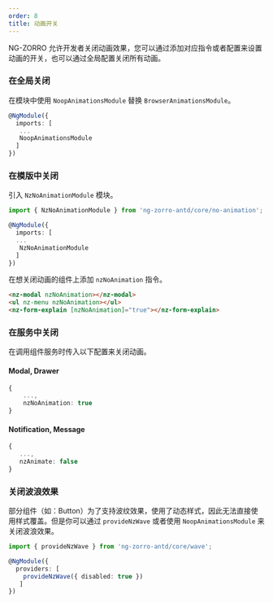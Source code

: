 ```yaml
---
order: 8
title: 动画开关
---
```


NG-ZORRO 允许开发者关闭动画效果，您可以通过添加对应指令或者配置来设置动画的开关，也可以通过全局配置关闭所有动画。

### 在全局关闭

在模块中使用 `NoopAnimationsModule` 替换 `BrowserAnimationsModule`。

```ts
@NgModule({
  imports: [
   ...
   NoopAnimationsModule
  ]
})
```

### 在模版中关闭

引入 `NzNoAnimationModule` 模块。

```ts
import { NzNoAnimationModule } from 'ng-zorro-antd/core/no-animation';

@NgModule({
  imports: [
  ...
   NzNoAnimationModule
  ]
})
```

在想关闭动画的组件上添加 `nzNoAnimation` 指令。

```HTML
<nz-modal nzNoAnimation></nz-modal>
<ul nz-menu nzNoAnimation></ul>
<nz-form-explain [nzNoAnimation]="true"></nz-form-explain>
```

### 在服务中关闭

在调用组件服务时传入以下配置来关闭动画。

#### Modal, Drawer

```ts
{
    ...,
    nzNoAnimation: true
}
```

#### Notification, Message

```ts
{
   ...,
   nzAnimate: false
}
```

### 关闭波浪效果

部分组件（如：Button）为了支持波纹效果，使用了动态样式，因此无法直接使用样式覆盖。但是你可以通过 `provideNzWave`
或者使用 `NoopAnimationsModule` 来关闭波浪效果。

```ts
import { provideNzWave } from 'ng-zorro-antd/core/wave';

@NgModule({
  providers: [
    provideNzWave({ disabled: true })
   ]
})
```
